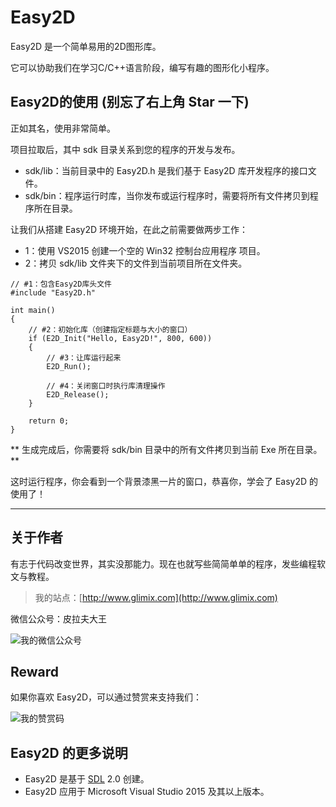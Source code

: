 # Easy2D

Easy2D 是一个简单易用的2D图形库。

它可以协助我们在学习C/C++语言阶段，编写有趣的图形化小程序。

## Easy2D的使用 (别忘了右上角 Star 一下)

正如其名，使用非常简单。

项目拉取后，其中 sdk 目录关系到您的程序的开发与发布。

- sdk/lib：当前目录中的 Easy2D.h 是我们基于 Easy2D 库开发程序的接口文件。
- sdk/bin：程序运行时库，当你发布或运行程序时，需要将所有文件拷贝到程序所在目录。

让我们从搭建 Easy2D 环境开始，在此之前需要做两步工作：

- 1：使用 VS2015 创建一个空的 Win32 控制台应用程序 项目。
- 2：拷贝 sdk/lib 文件夹下的文件到当前项目所在文件夹。

```
// #1：包含Easy2D库头文件
#include "Easy2D.h"

int main()
{
    // #2：初始化库（创建指定标题与大小的窗口）
    if (E2D_Init("Hello, Easy2D!", 800, 600))
    {
        // #3：让库运行起来
        E2D_Run();

        // #4：关闭窗口时执行库清理操作
        E2D_Release();
    }

    return 0;
}
```

** 生成完成后，你需要将 sdk/bin 目录中的所有文件拷贝到当前 Exe 所在目录。**

这时运行程序，你会看到一个背景漆黑一片的窗口，恭喜你，学会了 Easy2D 的使用了！

---
## 关于作者

有志于代码改变世界，其实没那能力。现在也就写些简简单单的程序，发些编程软文与教程。

> 我的站点：[http://www.glimix.com](http://www.glimix.com)


微信公众号：皮拉夫大王

![我的微信公众号](http://glimix.com/images/2020/qrcode_for_gh_4915cab7ce09_258.png)


## Reward

如果你喜欢 Easy2D，可以通过赞赏来支持我们：

![我的赞赏码](http://glimix.com/images/2020/mm_reward_qrcode_1587216010693.png)


## Easy2D 的更多说明

- Easy2D 是基于 [SDL](https://www.libsdl.org/) 2.0 创建。
- Easy2D 应用于 Microsoft Visual Studio 2015 及其以上版本。